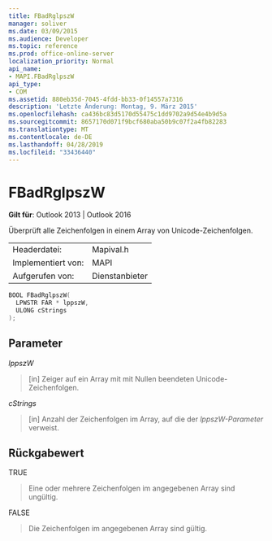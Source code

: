 ```yaml
---
title: FBadRglpszW
manager: soliver
ms.date: 03/09/2015
ms.audience: Developer
ms.topic: reference
ms.prod: office-online-server
localization_priority: Normal
api_name:
- MAPI.FBadRglpszW
api_type:
- COM
ms.assetid: 880eb35d-7045-4fdd-bb33-0f14557a7316
description: 'Letzte Änderung: Montag, 9. März 2015'
ms.openlocfilehash: ca436bc83d5170d55475c1dd9702a9d54e4b9d5a
ms.sourcegitcommit: 8657170d071f9bcf680aba50b9c07f2a4fb82283
ms.translationtype: MT
ms.contentlocale: de-DE
ms.lasthandoff: 04/28/2019
ms.locfileid: "33436440"
---
```

# <a name="fbadrglpszw"></a>FBadRglpszW

  
  
**Gilt für**: Outlook 2013 | Outlook 2016 
  
Überprüft alle Zeichenfolgen in einem Array von Unicode-Zeichenfolgen. 
  
|||
|:-----|:-----|
|Headerdatei:  <br/> |Mapival.h  <br/> |
|Implementiert von:  <br/> |MAPI  <br/> |
|Aufgerufen von:  <br/> |Dienstanbieter  <br/> |
   
```cpp
BOOL FBadRglpszW(
  LPWSTR FAR * lppszW,
  ULONG cStrings
);
```

## <a name="parameters"></a>Parameter

 _lppszW_
  
> [in] Zeiger auf ein Array mit mit Nullen beendeten Unicode-Zeichenfolgen. 
    
 _cStrings_
  
> [in] Anzahl der Zeichenfolgen im Array, auf die der  _lppszW-Parameter_ verweist. 
    
## <a name="return-value"></a>Rückgabewert

TRUE 
  
> Eine oder mehrere Zeichenfolgen im angegebenen Array sind ungültig. 
    
FALSE 
  
> Die Zeichenfolgen im angegebenen Array sind gültig.
    


